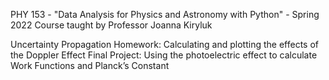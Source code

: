 PHY 153 - "Data Analysis for Physics and Astronomy with Python" - Spring 2022
Course taught by Professor Joanna Kiryluk

Uncertainty Propagation Homework: Calculating and plotting the effects of the Doppler Effect
Final Project: Using the photoelectric effect to calculate Work Functions and Planck’s Constant